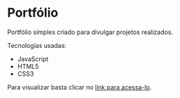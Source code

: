 # Portfólio 

Portfólio simples criado para divulgar projetos realizados.

Tecnologias usadas:
- JavaScript
- HTML5
- CSS3

Para visualizar basta clicar no [link para acessa-lo](https://marcosallysson.github.io/portfolio-javascript-html-css/).
